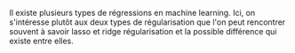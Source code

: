 Il existe plusieurs types de régressions en machine learning. Ici, on s'intéresse plutôt aux deux  types de régularisation que l'on peut rencontrer souvent à savoir lasso et ridge régularisation et la possible différence qui existe entre elles. 